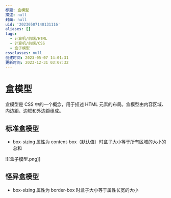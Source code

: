 ```yaml
---
标题: 盒模型
描述: null
封面: null
uid: '20230507140131116'
aliases: []
tags:
  - 计算机/前端/HTML
  - 计算机/前端/CSS
  - 盒子模型
cssclasses: null
创建时间: 2023-05-07 14:01:31
更新时间: 2023-12-31 03:07:32
---
```


# 盒模型

盒模型是 CSS 中的一个概念，用于描述 HTML 元素的布局。盒模型由内容区域、内边距、边框和外边距组成。

## 标准盒模型

- box-sizing 属性为 content-box（默认值）时盒子大小等于所有区域的大小的总和

![[盒子模型.png]]

## 怪异盒模型

- box-sizing 属性为 border-box 时盒子大小等于属性长宽的大小
